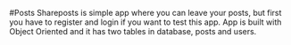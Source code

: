 #Posts
Shareposts is simple app where you can leave your posts, but first you have to register and login if
you want to test this app. App is built with Object Oriented and it has two tables in database, posts and users.  
